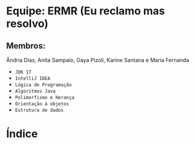 # Equipe: ERMR (Eu reclamo mas resolvo)
## Membros: 
Ândria Dias, Anita Sampaio, Gaya Pizoli, Karine Santana e Maria Fernanda 

- `JDK 17`
- `IntelliJ IDEA`
- `Lógica de Programação`
- `Algoritmos Java`
- `Polimorfismo e Herança`
- `Orientação à objetos `
- `Estrutura de dados `
# Índice
